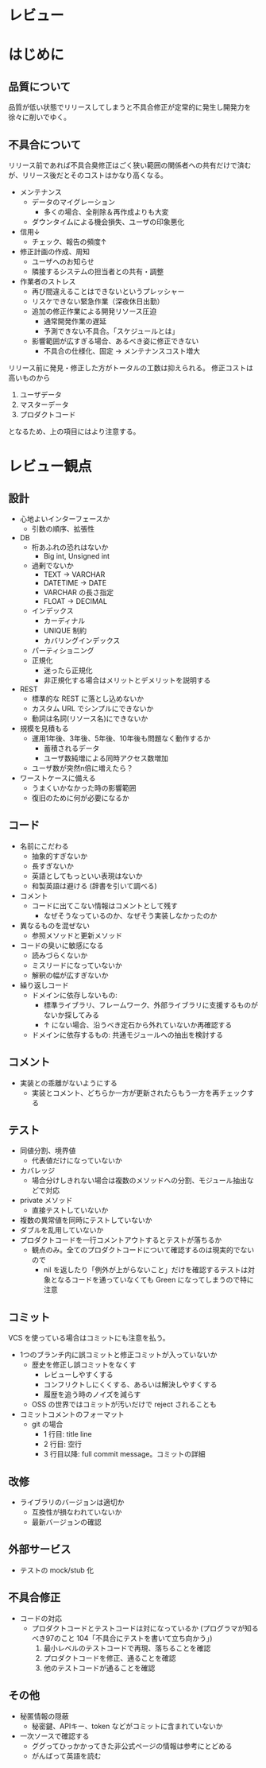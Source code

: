 レビュー
=============

# はじめに

## 品質について

品質が低い状態でリリースしてしまうと不具合修正が定常的に発生し開発力を徐々に削いでゆく。

## 不具合について

リリース前であれば不具合臭修正はごく狭い範囲の関係者への共有だけで済むが、リリース後だとそのコストはかなり高くなる。

* メンテナンス
  + データのマイグレーション
    - 多くの場合、全削除＆再作成よりも大変
  + ダウンタイムによる機会損失、ユーザの印象悪化
* 信用↓
  + チェック、報告の頻度↑
* 修正計画の作成、周知
  + ユーザへのお知らせ
  + 隣接するシステムの担当者との共有・調整
* 作業者のストレス
  + 再び間違えることはできないというプレッシャー
  + リスケできない緊急作業（深夜休日出勤）
  + 追加の修正作業による開発リソース圧迫
    - 通常開発作業の遅延
    - 予測できない不具合。「スケジュールとは」
  + 影響範囲が広すぎる場合、あるべき姿に修正できない
    - 不具合の仕様化、固定 -> メンテナンスコスト増大

リリース前に発見・修正した方がトータルの工数は抑えられる。
修正コストは高いものから

1. ユーザデータ
2. マスターデータ
3. プロダクトコード

となるため、上の項目にはより注意する。

# レビュー観点

## 設計

* 心地よいインターフェースか
  + 引数の順序、拡張性
* DB
  + 桁あふれの恐れはないか
    - Big int, Unsigned int
  + 過剰でないか
    - TEXT -> VARCHAR
    - DATETIME -> DATE
    - VARCHAR の長さ指定
    - FLOAT -> DECIMAL
  + インデックス
    - カーディナル
    - UNIQUE 制約
    - カバリングインデックス
  + パーティショニング
  + 正規化
    - 迷ったら正規化
    - 非正規化する場合はメリットとデメリットを説明する
* REST
  + 標準的な REST に落とし込めないか
  + カスタム URL でシンプルにできないか
  + 動詞は名詞(リソース名)にできないか
* 規模を見積もる
  + 運用1年後、3年後、5年後、10年後も問題なく動作するか
    - 蓄積されるデータ
    - ユーザ数純増による同時アクセス数増加
  + ユーザ数が突然n倍に増えたら？
* ワーストケースに備える
  + うまくいかなかった時の影響範囲
  + 復旧のために何が必要になるか

## コード

* 名前にこだわる
  + 抽象的すぎないか
  + 長すぎないか
  + 英語としてもっといい表現はないか
  + 和製英語は避ける (辞書を引いて調べる)
* コメント
  + コードに出てこない情報はコメントとして残す
    - なぜそうなっているのか、なぜそう実装しなかったのか
* 異なるものを混ぜない
  + 参照メソッドと更新メソッド
* コードの臭いに敏感になる
  + 読みづらくないか
  + ミスリードになっていないか
  + 解釈の幅が広すぎないか
* 繰り返しコード
  + ドメインに依存しないもの:
    - 標準ライブラリ、フレームワーク、外部ライブラリに支援するものがないか探してみる
    - ↑ にない場合、沿うべき定石から外れていないか再確認する
  + ドメインに依存するもの: 共通モジュールへの抽出を検討する

## コメント

* 実装との乖離がないようにする
  + 実装とコメント、どちらか一方が更新されたらもう一方を再チェックする

## テスト

* 同値分割、境界値
  + 代表値だけになっていないか
* カバレッジ
  + 場合分けしきれない場合は複数のメソッドへの分割、モジュール抽出などで対応
* private メソッド
  + 直接テストしていないか
* 複数の異常値を同時にテストしていないか
* ダブルを乱用していないか
* プロダクトコードを一行コメントアウトするとテストが落ちるか
  + 観点のみ。全てのプロダクトコードについて確認するのは現実的でないので
    - nil を返したり「例外が上がらないこと」だけを確認するテストは対象となるコードを通っていなくても Green になってしまうので特に注意

## コミット

VCS を使っている場合はコミットにも注意を払う。

* 1つのブランチ内に誤コミットと修正コミットが入っていないか
  + 歴史を修正し誤コミットをなくす
    - レビューしやすくする
    - コンフリクトしにくくする、あるいは解決しやすくする
    - 履歴を追う時のノイズを減らす
  + OSS の世界ではコミットが汚いだけで reject されることも
* コミットコメントのフォーマット
  + git の場合
    - 1 行目: title line
    - 2 行目: 空行
    - 3 行目以降: full commit message。コミットの詳細

## 改修

* ライブラリのバージョンは適切か
  + 互換性が損なわれていないか
  + 最新バージョンの確認
  
## 外部サービス

* テストの mock/stub 化

## 不具合修正

* コードの対応
  + プロダクトコードとテストコードは対になっているか (プログラマが知るべき97のこと 104「不具合にテストを書いて立ち向かう」)
    1. 最小レベルのテストコードで再現、落ちることを確認
    2. プロダクトコードを修正、通ることを確認
    3. 他のテストコードが通ることを確認

## その他

* 秘匿情報の隠蔽
  + 秘密鍵、APIキー、token などがコミットに含まれていないか
* 一次ソースで確認する
  + ググってひっかかってきた非公式ページの情報は参考にとどめる
  + がんばって英語を読む

